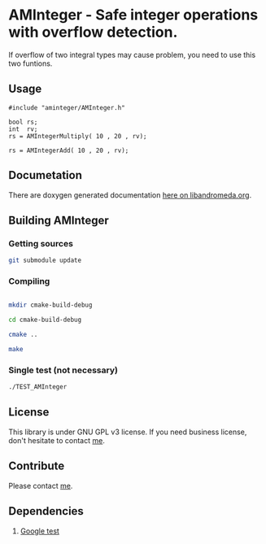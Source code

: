 # AMInteger - Safe integer operations with overflow detection.

If overflow of two integral types may cause problem, you need to use this two funtions.

## Usage

    #include "aminteger/AMInteger.h"

    bool rs;
    int  rv;
    rs = AMIntegerMultiply( 10 , 20 , rv);

    rs = AMIntegerAdd( 10 , 20 , rv);

## Documetation

There are doxygen generated documentation [here on libandromeda.org](http://libandromeda.org/aminteger/latest/).

## Building AMInteger

### Getting sources

```bash
git submodule update
```

### Compiling

```bash

mkdir cmake-build-debug

cd cmake-build-debug

cmake ..

make
```

### Single test (not necessary)

```bash
./TEST_AMInteger
```

## License

This library is under GNU GPL v3 license. If you need business license, don't hesitate to contact [me](mailto:zdenek.skulinek\@robotea.com\?subject\=License%20for%20AMInteger).

## Contribute

Please contact [me](mailto:zdenek.skulinek\@robotea.com\?subject\=License%20for%20AMInteger).

## Dependencies

1. [Google test](https://github.com/google/googletest.git)
